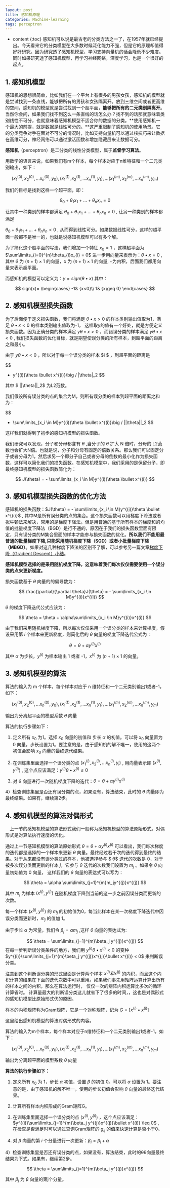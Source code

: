 ```yaml
---
layout: post
title: 感知机原理
categories: Machine-learning
tags: perceptron 
---
```

* content
{:toc}
感知机可以说是最古老的分类方法之一了，在1957年就已经提出。今天看来它的分类模型在大多数时候泛化能力不强，但是它的原理却值得好好研究。因为研究透了感知机模型，学习支持向量机的话会降低不少难度。同时如果研究透了感知机模型，再学习神经网络，深度学习，也是一个很好的起点。









## **1. 感知机模型**

感知机的思想很简单，比如我们在一个平台上有很多的男孩女孩，感知机的模型就是尝试找到一条直线，能够把所有的男孩和女孩隔离开。放到三维空间或者更高维的空间，感知机的模型就是尝试找到一个超平面，**能够把所有的二元类别隔离开**。当然你会问，如果我们找不到这么一条直线的话怎么办？找不到的话那就意味着类别线性不可分，也就意味着感知机模型不适合你的数据的分类。**使用感知机一个最大的前提，就是数据是线性可分的。**这严重限制了感知机的使用场景。它的分类竞争对手在面对不可分的情况时，比如支持向量机可以通过核技巧来让数据在高维可分，神经网络可以通过激活函数和增加隐藏层来让数据可分。

**感知机**（perceptron）是二分类的线性分类模型，属于**监督学习算法**。



用数学的语言来说，如果我们有m个样本，每个样本对应于n维特征和一个二元类别输出，如下：


$$
(x_1^{(0)}, x_2^{(0)}, ...x_n^{(0)}, y_0), (x_1^{(1)}, x_2^{(1)}, ...x_n^{(1)},y_1), ... (x_1^{(m)}, x_2^{(m)}, ...x_n^{(m)}, y_m)
$$


我们的目标是找到这样一个超平面，即：


$$
\theta_0 + \theta_{1}x_1 + ... + \theta_{n}x_{n} = 0
$$


让其中一种类别的样本都满足 $\theta_0 + \theta_{1}x_1 + ... + \theta_{n}x_{n} > 0$ , 让另一种类别的样本都满足

 $\theta_0 + \theta_{1}x_1 + ... + \theta_{n}x_{n} < 0$  , 从而得到线性可分。如果数据线性可分，这样的超平面一般都不是唯一的，也就是说感知机模型可以有多个解。



为了简化这个超平面的写法，我们增加一个特征 $x_0 = 1$  ，这样超平面为 $\sum\limits_{i=0}^{n}\theta_{i}x_{i} = 0$  进一步用向量来表示为：$\theta \bullet x = 0$  , 其中 $θ$ 为 $(n+1)\times1$ 的向量，$x$ 为 $(n+1)\times 1$ 的向量, ∙∙为内积，后面我们都用向量来表示超平面。

 

而感知机的模型可以定义为：$y = sign(\theta \bullet x)$  其中：


$$
sign(x)= \begin{cases} -1& {x<0}\\ 1& {x\geq 0} \end{cases}
$$


## **2. 感知机模型损失函数**

为了后面便于定义损失函数，我们将满足 $\theta \bullet x > 0$  的样本类别输出值取为1，满足 $\theta \bullet x < 0$ 的样本类别输出值取为-1，  这样取y的值有一个好处，就是方便定义损失函数。因为正确分类的样本满足 $y\theta \bullet x > 0$ ，而错误分类的样本满足 $y\theta \bullet x < 0$  , 我们损失函数的优化目标，就是期望使误分类的所有样本，到超平面的距离之和最小。

由于 $y\theta \bullet x < 0$  ，所以对于每一个误分类的样本 $i $ ，到超平面的距离是


$$
- y^{(i)}\theta \bullet x^{(i)}\big / \|\theta\|_2
$$


其中 $ \|\|\theta\|\|_2$ 为L2范数。

我们假设所有误分类的点的集合为M，则所有误分类的样本到超平面的距离之和为：


$$
- \sum\limits_{x_i \in M}y^{(i)}\theta \bullet x^{(i)}\big / ||\theta||_2
$$


这样我们就得到了初步的感知机模型的损失函数。

我们研究可以发现，分子和分母都含有 $θ$ ,当分子的 $θ$ 扩大 N 倍时，分母的 L2范数也会扩大N倍。也就是说，分子和分母有固定的倍数关系。那么我们可以固定分子或者分母为1，然后求另一个即分子自己或者分母的倒数的最小化作为损失函数，这样可以简化我们的损失函数。在感知机模型中，我们采用的是保留分子，即最终感知机模型的损失函数简化为：


$$
J(\theta) = - \sum\limits_{x_i \in M}y^{(i)}\theta \bullet x^{(i)}
$$






## **3. 感知机模型损失函数的优化方法**

感知机的损失函数：$J(\theta) = - \sum\limits_{x_i \in M}y^{(i)}\theta \bullet x^{(i)}$  , 其中M是所有误分类的点的集合。这个损失函数可以用梯度下降法或者拟牛顿法来解决，常用的是梯度下降法。但是用普通的基于所有样本的梯度和的均值的批量梯度下降法（BGD）是行不通的，原因在于我们的损失函数里面有限定，只有误分类的M集合里面的样本才能参与损失函数的优化。**所以我们不能用最普通的批量梯度下降,只能采用随机梯度下降（SGD）或者小批量梯度下降（MBGD）**。如果对这几种梯度下降法的区别不了解，可以参考另一篇文章[梯度下降（Gradient Descent）小结](http://www.cnblogs.com/pinard/p/5970503.html)。

**感知机模型选择的是采用随机梯度下降，这意味着我们每次仅仅需要使用一个误分类的点来更新梯度。**

损失函数基于 $θ$ 向量的的偏导数为：


$$
\frac{\partial}{\partial \theta}J(\theta) = - \sum\limits_{x_i \in M}y^{(i)}x^{(i)}
$$


$θ$ 的梯度下降迭代公式应该为：


$$
\theta = \theta  + \alpha\sum\limits_{x_i \in M}y^{(i)}x^{(i)}
$$


由于我们采用随机梯度下降，所以每次仅仅采用一个误分类的样本来计算梯度，假设采用第 $i$ 个样本来更新梯度，则简化后的 $θ$ 向量的梯度下降迭代公式为：


$$
\theta = \theta  + \alpha y^{(i)}x^{(i)}
$$


其中  $α$ 为步长，$y^{(i)}$  为样本输出 1 或者 -1，$x^{(i)}$ 为 $(n+1)\times 1$ 的向量。 



## **3. 感知机模型的算法**

算法的输入为 m 个样本，每个样本对应于 n 维特征和一个二元类别输出1或者-1，如下：


$$
(x_1^{(0)}, x_2^{(0)}, ...x_n^{(0)}, y_0), (x_1^{(1)}, x_2^{(1)}, ...x_n^{(1)},y_1), ... (x_1^{(m)}, x_2^{(m)}, ...x_n^{(m)}, y_m)
$$


输出为分离超平面的模型系数 $θ$ 向量

算法的执行步骤如下：

1) 定义所有 $x_0$ 为1。选择 $x_0$ 向量的初值和 步长 $α$ 的初值。可以将 $x_0$ 向量置为 0 向量，步长设置为1。要注意的是，由于感知机的解不唯一，使用的这两个初值会影响 $x_0$ 向量的最终迭代结果。



2) 在训练集里面选择一个误分类的点 $(x_1^{(i)}, x_2^{(i)}, ...x_n^{(i)}, y_i)$ , 用向量表示即 $(x^{(i)}, y^{(i)})$ , 这个点应该满足：$y^{(i)}\theta \bullet x^{(i)} \leq 0$ 



3) 对 $θ$ 向量进行一次随机梯度下降的迭代：$\theta = \theta  + \alpha y^{(i)}x^{(i)}$ 



4）检查训练集里是否还有误分类的点，如果没有，算法结束，此时的 $θ$ 向量即为最终结果。如果有，继续第2步。



## **4. 感知机模型的算法对偶形式**

　上一节的感知机模型的算法形式我们一般称为感知机模型的算法原始形式。对偶形式是对算法执行速度的优化。

通过上一节感知机模型的算法原始形式 $\theta = \theta  + \alpha y^{(i)}x^{(i)}$ 可以看出，我们每次梯度的迭代都是选择的一个样本来更新 $θ$ 向量。最终经过若干次的迭代得到最终的结果。对于从来都没有误分类过的样本，他被选择参与 $ θ$ 迭代的次数是 0，对于被多次误分类而更新的样本 $j$，它参与 $θ$ 迭代的次数我们设置为 $m_j$ 。如果令 $θ$ 向量初始值为 0 向量， 这样我们的 $θ$ 向量的表达式可以写为：


$$
\theta = \alpha \sum\limits_{j=1}^{m}m_jy^{(j)}x^{(j)}
$$


其中 $m_j$ 为样本 $(x^{(j)}, y^{(j)})$ 在随机梯度下降到当前的这一步之前因误分类而更新的次数。

每一个样本 $(x^{(j)}, y^{(j)})$ 的 $m_j$ 的初始值为0，每当此样本在某一次梯度下降迭代中因误分类而更新时，$m_j$ 的值加 1。

由于步长 $α$ 为常量，我们令 $\beta_j = \alpha m_j$ ,这样 $θ$ 向量的表达式为:


$$
\theta = \sum\limits_{j=1}^{m}\beta_j y^{(j)}x^{(j)}
$$
在每一步判断误分类条件的地方，我们用 $y^{(i)}\theta \bullet x^{(i)} < 0$  的变种 $y^{(i)}\sum\limits_{j=1}^{m}\beta_j y^{(j)}x^{(j)}\bullet x^{(i)} < 0$ 来判断误分类。

注意到这个判断误分类的形式里面是计算两个样本 $x^{(i)}和x^{(j)}$ 的内积，而且这个内积计算的结果在下面的迭代次数中可以重用。如果我们事先用矩阵运算计算出所有的样本之间的内积，那么在算法运行时， 仅仅一次的矩阵内积运算比多次的循环计算省时。 计算量最大的判断误分类这儿就省下了很多的时间，，这也是对偶形式的感知机模型比原始形式优的原因。



样本的内积矩阵称为Gram矩阵，它是一个对称矩阵，记为 $G = [x^{(i)} \bullet x^{(j)} ]$ 

这里给出感知机模型的算法对偶形式的内容。

算法的输入为m个样本，每个样本对应于n维特征和一个二元类别输出1或者-1，如下：


$$
(x_1^{(0)}, x_2^{(0)}, ...x_n^{(0)}, y_0), (x_1^{(1)}, x_2^{(1)}, ...x_n^{(1)},y_1), ... (x_1^{(m)}, x_2^{(m)}, ...x_n^{(m)}, y_m)
$$


输出为分离超平面的模型系数 $θ$ 向量



**算法的执行步骤如下：**

1) 定义所有 $x_0$ 为 1，步长 $α$ 初值，设置 $β$ 的初值 0。可以将 $α$ 设置为 1。要注意的是，由于感知机的解不唯一，使用的步长初值会影响 $θ$ 向量的最终迭代结果。

2) 计算所有样本内积形成的Gram矩阵G。

2) 在训练集里面选择一个误分类的点 $(x^{(i)}, y^{(i)})$  ，这个点应该满足：$y^{(i)}\sum\limits_{j=1}^{m}\beta_j y^{(j)}x^{(j)}\bullet x^{(i)} \leq 0$ , 在检查是否满足时可以通过查询Gram矩阵的 $g_{ij}$ 的值来快速计算是否小于0。

3) 对 $β$ 向量的第 $i$ 个分量进行一次更新：$\beta_i= \beta_i+ \alpha$ 

4）检查训练集里是否还有误分类的点，如果没有，算法结束，此时的θθ向量最终结果为下式。如果有，继续第2步。


$$
\theta = \sum\limits_{j=1}^{m}\beta_j y^{(j)}x^{(j)}
$$


其中 $\beta_j$  为 $β$ 向量的第j个分量。


